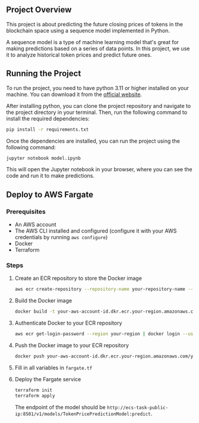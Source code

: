 ## Project Overview

This project is about predicting the future closing prices of tokens in the blockchain space using a sequence model implemented in Python.

A sequence model is a type of machine learning model that's great for making predictions based on a series of data points. In this project, we use it to analyze historical token prices and predict future ones.

## Running the Project

To run the project, you need to have python 3.11 or higher installed on your machine. You can download it from the [official website](https://www.python.org/downloads/).

After installing python, you can clone the project repository and navigate to the project directory in your terminal. Then, run the following command to install the required dependencies:

```bash
pip install -r requirements.txt
```

Once the dependencies are installed, you can run the project using the following command:

```bash
jupyter notebook model.ipynb
```

This will open the Jupyter notebook in your browser, where you can see the code and run it to make predictions.

## Deploy to AWS Fargate

### Prerequisites

- An AWS account
- The AWS CLI installed and configured (configure it with your AWS credentials by running `aws configure`)
- Docker
- Terraform

### Steps

1. Create an ECR repository to store the Docker image

    ```bash
    aws ecr create-repository --repository-name your-repository-name --image-scanning-configuration scanOnPush=true --region your-region
    ```

2. Build the Docker image

    ```bash
    docker build -t your-aws-account-id.dkr.ecr.your-region.amazonaws.com/your-repository-name:latest .
    ```

3. Authenticate Docker to your ECR repository

    ```bash
    aws ecr get-login-password --region your-region | docker login --username AWS --password-stdin your-aws-account-id.dkr.ecr.your-region.amazonaws.com
    ```

4. Push the Docker image to your ECR repository

    ```bash
    docker push your-aws-account-id.dkr.ecr.your-region.amazonaws.com/your-repository-name:latest
    ```

5. Fill in all variables in `fargate.tf`

6. Deploy the Fargate service

    ```bash
    terraform init
    terraform apply
    ```

    The endpoint of the model should be `http://ecs-task-public-ip:8501/v1/models/TokenPricePredictionModel:predict`.
